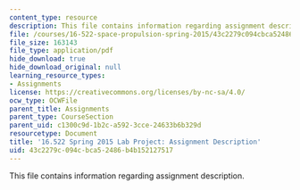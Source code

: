 ```yaml
---
content_type: resource
description: This file contains information regarding assignment description.
file: /courses/16-522-space-propulsion-spring-2015/43c2279c094cbca52486b4b152127517_MIT16_522S15_LabAssignment.pdf
file_size: 163143
file_type: application/pdf
hide_download: true
hide_download_original: null
learning_resource_types:
- Assignments
license: https://creativecommons.org/licenses/by-nc-sa/4.0/
ocw_type: OCWFile
parent_title: Assignments
parent_type: CourseSection
parent_uid: c1300c9d-1b2c-a592-3cce-24633b6b329d
resourcetype: Document
title: '16.522 Spring 2015 Lab Project: Assignment Description'
uid: 43c2279c-094c-bca5-2486-b4b152127517
---
```

This file contains information regarding assignment description.